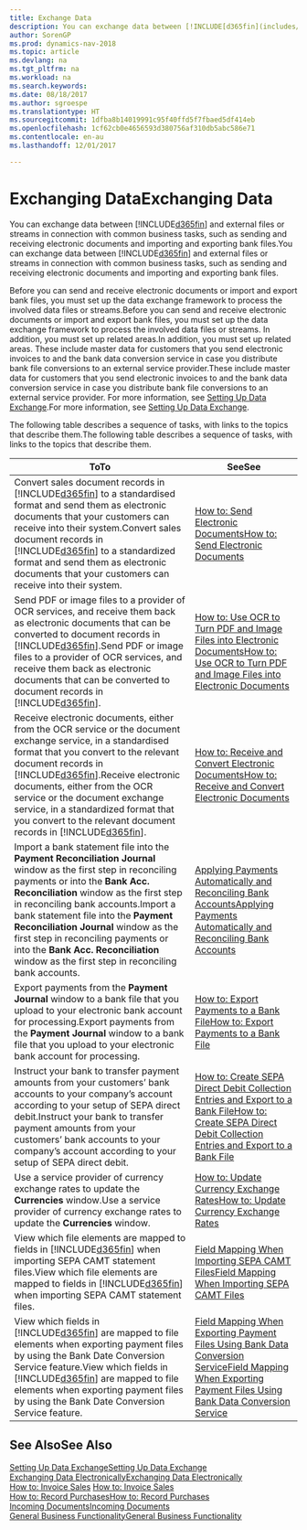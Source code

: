```yaml
---
title: Exchange Data
description: You can exchange data between [!INCLUDE[d365fin](includes/d365fin_md.md)] and external files or streams in connection with common business tasks, such as sending and receiving electronic documents and importing and exporting bank files.
author: SorenGP
ms.prod: dynamics-nav-2018
ms.topic: article
ms.devlang: na
ms.tgt_pltfrm: na
ms.workload: na
ms.search.keywords: 
ms.date: 08/18/2017
ms.author: sgroespe
ms.translationtype: HT
ms.sourcegitcommit: 1dfba8b14019991c95f40ffd5f7fbaed5df414eb
ms.openlocfilehash: 1cf62cb0e4656593d380756af310db5abc586e71
ms.contentlocale: en-au
ms.lasthandoff: 12/01/2017

---
```

# <a name="exchanging-data"></a><span data-ttu-id="fc569-103">Exchanging Data</span><span class="sxs-lookup"><span data-stu-id="fc569-103">Exchanging Data</span></span>
<span data-ttu-id="fc569-104">You can exchange data between [!INCLUDE[d365fin](includes/d365fin_md.md)] and external files or streams in connection with common business tasks, such as sending and receiving electronic documents and importing and exporting bank files.</span><span class="sxs-lookup"><span data-stu-id="fc569-104">You can exchange data between [!INCLUDE[d365fin](includes/d365fin_md.md)] and external files or streams in connection with common business tasks, such as sending and receiving electronic documents and importing and exporting bank files.</span></span>  

<span data-ttu-id="fc569-105">Before you can send and receive electronic documents or import and export bank files, you must set up the data exchange framework to process the involved data files or streams.</span><span class="sxs-lookup"><span data-stu-id="fc569-105">Before you can send and receive electronic documents or import and export bank files, you must set up the data exchange framework to process the involved data files or streams.</span></span> <span data-ttu-id="fc569-106">In addition, you must set up related areas.</span><span class="sxs-lookup"><span data-stu-id="fc569-106">In addition, you must set up related areas.</span></span> <span data-ttu-id="fc569-107">These include master data for customers that you send electronic invoices to and the bank data conversion service in case you distribute bank file conversions to an external service provider.</span><span class="sxs-lookup"><span data-stu-id="fc569-107">These include master data for customers that you send electronic invoices to and the bank data conversion service in case you distribute bank file conversions to an external service provider.</span></span> <span data-ttu-id="fc569-108">For more information, see [Setting Up Data Exchange](across-set-up-data-exchange.md).</span><span class="sxs-lookup"><span data-stu-id="fc569-108">For more information, see [Setting Up Data Exchange](across-set-up-data-exchange.md).</span></span>  

 <span data-ttu-id="fc569-109">The following table describes a sequence of tasks, with links to the topics that describe them.</span><span class="sxs-lookup"><span data-stu-id="fc569-109">The following table describes a sequence of tasks, with links to the topics that describe them.</span></span>  

|<span data-ttu-id="fc569-110">**To**</span><span class="sxs-lookup"><span data-stu-id="fc569-110">**To**</span></span>|<span data-ttu-id="fc569-111">**See**</span><span class="sxs-lookup"><span data-stu-id="fc569-111">**See**</span></span>|  
|------------|-------------|  
|<span data-ttu-id="fc569-112">Convert sales document records in [!INCLUDE[d365fin](includes/d365fin_md.md)] to a standardised format and send them as electronic documents that your customers can receive into their system.</span><span class="sxs-lookup"><span data-stu-id="fc569-112">Convert sales document records in [!INCLUDE[d365fin](includes/d365fin_md.md)] to a standardized format and send them as electronic documents that your customers can receive into their system.</span></span>|[<span data-ttu-id="fc569-113">How to: Send Electronic Documents</span><span class="sxs-lookup"><span data-stu-id="fc569-113">How to: Send Electronic Documents</span></span>](sales-how-to-send-electronic-documents.md)|  
|<span data-ttu-id="fc569-114">Send PDF or image files to a provider of OCR services, and receive them back as electronic documents that can be converted to document records in [!INCLUDE[d365fin](includes/d365fin_md.md)].</span><span class="sxs-lookup"><span data-stu-id="fc569-114">Send PDF or image files to a provider of OCR services, and receive them back as electronic documents that can be converted to document records in [!INCLUDE[d365fin](includes/d365fin_md.md)].</span></span>|[<span data-ttu-id="fc569-115">How to: Use OCR to Turn PDF and Image Files into Electronic Documents</span><span class="sxs-lookup"><span data-stu-id="fc569-115">How to: Use OCR to Turn PDF and Image Files into Electronic Documents</span></span>](across-how-use-ocr-pdf-images-files.md)|  
|<span data-ttu-id="fc569-116">Receive electronic documents, either from the OCR service or the document exchange service, in a standardised format that you convert to the relevant document records in [!INCLUDE[d365fin](includes/d365fin_md.md)].</span><span class="sxs-lookup"><span data-stu-id="fc569-116">Receive electronic documents, either from the OCR service or the document exchange service, in a standardized format that you convert to the relevant document records in [!INCLUDE[d365fin](includes/d365fin_md.md)].</span></span>|[<span data-ttu-id="fc569-117">How to: Receive and Convert Electronic Documents</span><span class="sxs-lookup"><span data-stu-id="fc569-117">How to: Receive and Convert Electronic Documents</span></span>](purchasing-how-to-receive-and-convert-electronic-documents.md)|  
|<span data-ttu-id="fc569-118">Import a bank statement file into the **Payment Reconciliation Journal** window as the first step in reconciling payments or into the **Bank Acc. Reconciliation** window as the first step in reconciling bank accounts.</span><span class="sxs-lookup"><span data-stu-id="fc569-118">Import a bank statement file into the **Payment Reconciliation Journal** window as the first step in reconciling payments or into the **Bank Acc. Reconciliation** window as the first step in reconciling bank accounts.</span></span>|[<span data-ttu-id="fc569-119">Applying Payments Automatically and Reconciling Bank Accounts</span><span class="sxs-lookup"><span data-stu-id="fc569-119">Applying Payments Automatically and Reconciling Bank Accounts</span></span>](receivables-apply-payments-auto-reconcile-bank-accounts.md)|  
|<span data-ttu-id="fc569-120">Export payments from the **Payment Journal** window to a bank file that you upload to your electronic bank account for processing.</span><span class="sxs-lookup"><span data-stu-id="fc569-120">Export payments from the **Payment Journal** window to a bank file that you upload to your electronic bank account for processing.</span></span>|[<span data-ttu-id="fc569-121">How to: Export Payments to a Bank File</span><span class="sxs-lookup"><span data-stu-id="fc569-121">How to: Export Payments to a Bank File</span></span>](payables-how-export-payments-bank-file.md)|  
|<span data-ttu-id="fc569-122">Instruct your bank to transfer payment amounts from your customers’ bank accounts to your company’s account according to your setup of SEPA direct debit.</span><span class="sxs-lookup"><span data-stu-id="fc569-122">Instruct your bank to transfer payment amounts from your customers’ bank accounts to your company’s account according to your setup of SEPA direct debit.</span></span>|[<span data-ttu-id="fc569-123">How to: Create SEPA Direct Debit Collection Entries and Export to a Bank File</span><span class="sxs-lookup"><span data-stu-id="fc569-123">How to: Create SEPA Direct Debit Collection Entries and Export to a Bank File</span></span>](finance-how-create-sepa-direct-debit-collection-entries-export-bank-file.md)|  
|<span data-ttu-id="fc569-124">Use a service provider of currency exchange rates to update the **Currencies** window.</span><span class="sxs-lookup"><span data-stu-id="fc569-124">Use a service provider of currency exchange rates to update the **Currencies** window.</span></span>|[<span data-ttu-id="fc569-125">How to: Update Currency Exchange Rates</span><span class="sxs-lookup"><span data-stu-id="fc569-125">How to: Update Currency Exchange Rates</span></span>](finance-how-update-currencies.md)|  
|<span data-ttu-id="fc569-126">View which file elements are mapped to fields in [!INCLUDE[d365fin](includes/d365fin_md.md)] when importing SEPA CAMT statement files.</span><span class="sxs-lookup"><span data-stu-id="fc569-126">View which file elements are mapped to fields in [!INCLUDE[d365fin](includes/d365fin_md.md)] when importing SEPA CAMT statement files.</span></span>|[<span data-ttu-id="fc569-127">Field Mapping When Importing SEPA CAMT Files</span><span class="sxs-lookup"><span data-stu-id="fc569-127">Field Mapping When Importing SEPA CAMT Files</span></span>](across-field-mapping-when-importing-sepa-camt-files.md)|  
|<span data-ttu-id="fc569-128">View which fields in [!INCLUDE[d365fin](includes/d365fin_md.md)] are mapped to file elements when exporting payment files by using the Bank Date Conversion Service feature.</span><span class="sxs-lookup"><span data-stu-id="fc569-128">View which fields in [!INCLUDE[d365fin](includes/d365fin_md.md)] are mapped to file elements when exporting payment files by using the Bank Date Conversion Service feature.</span></span>|[<span data-ttu-id="fc569-129">Field Mapping When Exporting Payment Files Using Bank Data Conversion Service</span><span class="sxs-lookup"><span data-stu-id="fc569-129">Field Mapping When Exporting Payment Files Using Bank Data Conversion Service</span></span>](across-field-mapping-when-exporting-payment-files-using-bank-data-conversion-service.md)|  

## <a name="see-also"></a><span data-ttu-id="fc569-130">See Also</span><span class="sxs-lookup"><span data-stu-id="fc569-130">See Also</span></span>  
[<span data-ttu-id="fc569-131">Setting Up Data Exchange</span><span class="sxs-lookup"><span data-stu-id="fc569-131">Setting Up Data Exchange</span></span>](across-set-up-data-exchange.md)  
[<span data-ttu-id="fc569-132">Exchanging Data Electronically</span><span class="sxs-lookup"><span data-stu-id="fc569-132">Exchanging Data Electronically</span></span>](across-data-exchange.md)  
<span data-ttu-id="fc569-133">[How to: Invoice Sales](sales-how-invoice-sales.md) </span><span class="sxs-lookup"><span data-stu-id="fc569-133">[How to: Invoice Sales](sales-how-invoice-sales.md) </span></span>  
[<span data-ttu-id="fc569-134">How to: Record Purchases</span><span class="sxs-lookup"><span data-stu-id="fc569-134">How to: Record Purchases</span></span>](purchasing-how-record-purchases.md)  
[<span data-ttu-id="fc569-135">Incoming Documents</span><span class="sxs-lookup"><span data-stu-id="fc569-135">Incoming Documents</span></span>](across-income-documents.md)  
[<span data-ttu-id="fc569-136">General Business Functionality</span><span class="sxs-lookup"><span data-stu-id="fc569-136">General Business Functionality</span></span>](ui-across-business-areas.md)  

